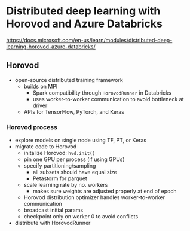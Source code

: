 # Distributed deep learning with Horovod and Azure Databricks
<https://docs.microsoft.com/en-us/learn/modules/distributed-deep-learning-horovod-azure-databricks/>

## Horovod
- open-source distributed training framework
  - builds on MPI
    - Spark compatibility through `HorovodRunner` in Databricks
    - uses worker-to-worker communication to avoid bottleneck at driver
  - APIs for TensorFlow, PyTorch, and Keras
### Horovod process
- explore models on single node using TF, PT, or Keras
- migrate code to Horovod
  - initalize Horovod: `hvd.init()`
  - pin one GPU per process (if using GPUs)
  - specify partitioning/sampling
    - all subsets should have equal size
    - Petastorm for parquet
  - scale learning rate by no. workers
    - makes sure weights are adjusted properly at end of epoch
  - Horovod distribution optimizer handles worker-to-worker communication
  - broadcast initial params
  - checkpoint only on worker 0 to avoid conflicts
- distribute with HorovodRunner